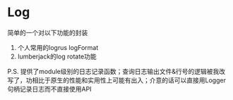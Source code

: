 # Log
简单的一个对以下功能的封装
1. 个人常用的logrus logFormat
2. lumberjack的log rotate功能

P.S. 提供了module级别的日志记录函数；查询日志输出文件&行号的逻辑被我改写了，功相比于原生的性能和实用性上可能有出入；介意的话可以直接用Logger句柄记录日志而不直接使用API
